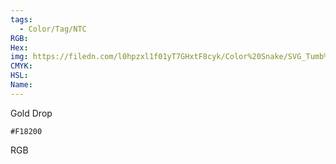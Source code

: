 ```yaml
---
tags:
  - Color/Tag/NTC
RGB:
Hex:
img: https://filedn.com/l0hpzxl1f01yT7GHxtF8cyk/Color%20Snake/SVG_Tumb%20Mass%20No%20Name/F18200.svg
CMYK:
HSL:
Name:
---
```

Gold Drop
```palette
#F18200
```
RGB
